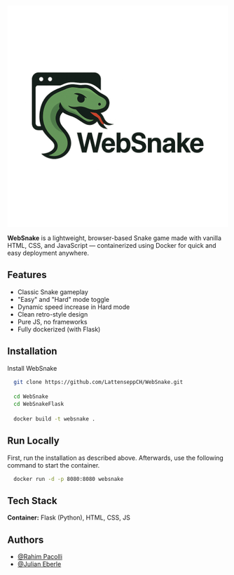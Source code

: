 
![Logo](https://github.com/LattenseppCH/WebSnake/blob/main/WebSnakeFlask/static/websnake.png)



**WebSnake** is a lightweight, browser-based Snake game made with vanilla HTML, CSS, and JavaScript — containerized using Docker for quick and easy deployment anywhere.


## Features

- Classic Snake gameplay
- "Easy" and "Hard" mode toggle
- Dynamic speed increase in Hard mode
- Clean retro-style design
- Pure JS, no frameworks
- Fully dockerized (with Flask)

## Installation

Install WebSnake

```bash
  git clone https://github.com/LattenseppCH/WebSnake.git

  cd WebSnake
  cd WebSnakeFlask

  docker build -t websnake .
```
    
## Run Locally

First, run the installation as described above. Afterwards, use the following command to start the container.


```bash
  docker run -d -p 8080:8080 websnake
```


## Tech Stack


**Container:** Flask (Python), HTML, CSS, JS


## Authors

- [@Rahim Pacolli](https://www.github.com/https://github.com/LattenseppCH)
- [@Julian Eberle](https://www.temu.com/ul/kuiper/un2.html?_p_rfs=1&subj=un-search-web&_p_jump_id=960&_x_vst_scene=adg&search_key=putzlumpen&_x_ads_channel=google&_x_ads_sub_channel=search&_x_ads_account=8476340376&_x_ads_set=21786376698&_x_ads_id=171494074071&_x_ads_creative_id=716372360520&_x_ns_source=g&_x_ns_gclid=Cj0KCQjwlrvBBhDnARIsAHEQgORWJ5X-ssB6Q8bPBY7DXrl3VxFgyamBILmKicfL4MAN2WXXTn0EJHwaAgCMEALw_wcB&_x_ns_placement=&_x_ns_match_type=b&_x_ns_ad_position=&_x_ns_product_id=&_x_ns_target=&_x_ns_devicemodel=&_x_ns_wbraid=Cj4KCAjwlrvBBhAlEi4A6MaJIE8qltuOw-RcW5i1OpNSxQ27Uzg8gENHOuOEdLyzH1gNL2sMR_1ZqWNyGgLiNw&_x_ns_gbraid=0AAAAAo4mICFR4zvTMTg2dD0a2cXU443NJ&_x_ns_keyword=putzlumpen&_x_ns_targetid=kwd-301077183071&_x_ns_extensionid=&gad_source=1&gad_campaignid=21786376698&gclid=Cj0KCQjwlrvBBhDnARIsAHEQgORWJ5X-ssB6Q8bPBY7DXrl3VxFgyamBILmKicfL4MAN2WXXTn0EJHwaAgCMEALw_wcB&adg_ctx=f-431f4c78)